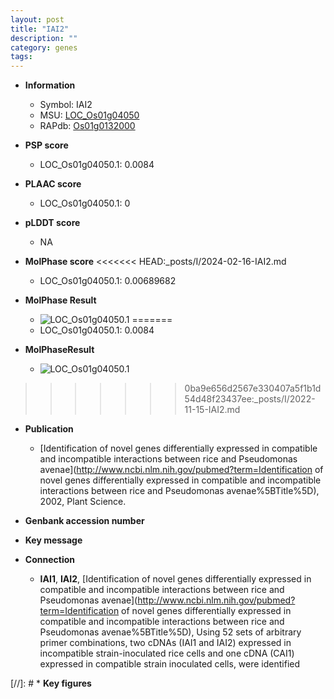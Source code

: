 ```yaml
---
layout: post
title: "IAI2"
description: ""
category: genes
tags: 
---
```


* **Information**  
    + Symbol: IAI2  
    + MSU: [LOC_Os01g04050](http://rice.plantbiology.msu.edu/cgi-bin/ORF_infopage.cgi?orf=LOC_Os01g04050)  
    + RAPdb: [Os01g0132000](http://rapdb.dna.affrc.go.jp/viewer/gbrowse_details/irgsp1?name=Os01g0132000)  

* **PSP score**  
    + LOC_Os01g04050.1: 0.0084 

* **PLAAC score**  
    + LOC_Os01g04050.1: 0 

* **pLDDT score**
    + NA


* **MolPhase score**
<<<<<<< HEAD:_posts/I/2024-02-16-IAI2.md
    + LOC_Os01g04050.1: 0.00689682

* **MolPhase Result**
    + ![LOC_Os01g04050.1](https://304243504.github.io/Pictures/LOC_Os01g/LOC_Os01g04050.1.png)
=======
    + LOC_Os01g04050.1: 0.0084

* **MolPhaseResult**
    + ![LOC_Os01g04050.1](https://ricepsp.github.io/pictures/LOC_Os01g/LOC_Os01g04050.1.png)
>>>>>>> 0ba9e656d2567e330407a5f1b1d54d48f23437ee:_posts/I/2022-11-15-IAI2.md

* **Publication**  
    + [Identification of novel genes differentially expressed in compatible and incompatible interactions between rice and Pseudomonas avenae](http://www.ncbi.nlm.nih.gov/pubmed?term=Identification of novel genes differentially expressed in compatible and incompatible interactions between rice and Pseudomonas avenae%5BTitle%5D), 2002, Plant Science.

* **Genbank accession number**  

* **Key message**  

* **Connection**  
    + __IAI1__, __IAI2__, [Identification of novel genes differentially expressed in compatible and incompatible interactions between rice and Pseudomonas avenae](http://www.ncbi.nlm.nih.gov/pubmed?term=Identification of novel genes differentially expressed in compatible and incompatible interactions between rice and Pseudomonas avenae%5BTitle%5D), Using 52 sets of arbitrary primer combinations, two cDNAs (IAI1 and IAI2) expressed in incompatible strain-inoculated rice cells and one cDNA (CAI1) expressed in compatible strain inoculated cells, were identified

[//]: # * **Key figures**  


